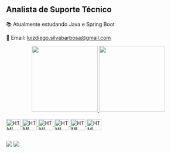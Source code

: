 ## Analista de Suporte Técnico
<p>📚 Atualmente estudando Java e Spring Boot</p>
<p>📩 Email: <a href="mailto:luizdiego.silvabarbosa@gmail.com">luizdiego.silvabarbosa@gmail.com</a></p>

<a href="https://github.com/Diego-SLuiz">

<div align="center">
  <img display="block" height="180em" src="https://github-readme-stats-sigma-five.vercel.app/api?username=Diego-SLuiz&show_icons=true&theme=dark&include_all_commits=true&count_private=true"/>
  <img display="block" height="180em" src="https://github-readme-stats-sigma-five.vercel.app/api/top-langs/?username=Diego-SLuiz&layout=compact&langs_count=7&theme=dark"/>
</div>

<div style="display: inline_block"><br>
  <img align="center" alt="HTML" height="30" width="40" src="https://cdn.jsdelivr.net/gh/devicons/devicon/icons/html5/html5-original.svg">
  <img align="center" alt="HTML" height="30" width="40" src="https://cdn.jsdelivr.net/gh/devicons/devicon/icons/css3/css3-original.svg">
  <img align="center" alt="HTML" height="30" width="40" src="https://cdn.jsdelivr.net/gh/devicons/devicon/icons/javascript/javascript-original.svg">
  <img align="center" alt="HTML" height="30" width="40" src="https://cdn.jsdelivr.net/gh/devicons/devicon/icons/python/python-original.svg">
  <img align="center" alt="HTML" height="30" width="40" src="https://cdn.jsdelivr.net/gh/devicons/devicon/icons/java/java-original.svg">
  <img align="center" alt="HTML" height="30" width="40" src="https://cdn.jsdelivr.net/gh/devicons/devicon/icons/sqlite/sqlite-original.svg">
</div>

</a>

##

<div>
  <a target="_blank" href="mailto:luizdiego.silvabarbosa@gmail.com"><img src="https://img.shields.io/badge/Gmail-D14836?style=for-the-badge&logo=gmail&logoColor=white"></a>
  <a target="_blank" href="https://www.linkedin.com/in/diego-sluiz/"><img src="https://img.shields.io/badge/LinkedIn-0077B5?style=for-the-badge&logo=linkedin&logoColor=white"></a>

</div>
